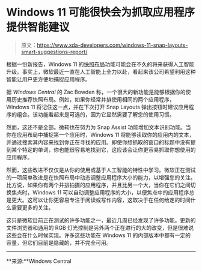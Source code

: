# Windows 11 可能很快会为抓取应用程序提供智能建议

> 原文：<https://www.xda-developers.com/windows-11-snap-layouts-smart-suggestions-report/>

根据一份新报告，Windows 11 的[快照布局](https://www.xda-developers.com/windows-11-snap-layouts-groups/)功能可能会在不久的将来获得人工智能升级。事实上，微软最近一直在人工智能上全力以赴，看起来该公司希望利用这种智能让用户更方便地捕捉应用程序。

据 *Windows Central* 的 Zac Bowden 称，一个很大的新功能是能够根据你的使用历史推荐快照布局。例如，如果你经常并排使用相同的两个应用程序，Windows 11 将记住这一点，并在下次打开 Snap Layouts 弹出按钮时建议应用程序的组合。该功能看起来是可选的，因为它显然需要了解您的使用习惯。

然而，这还不是全部。微软也在努力为 Snap Assist 功能增加文本识别功能。当你在应用布局中捕捉第一个应用时，Windows 11 将能够读取你的应用内的文本，并通过搜索其内容来找到你正在寻找的应用。即使你想抓取的窗口的标题中没有提到某个特定的单词，你也能很容易地找到它，这应该会让你更容易抓取你想使用的应用程序。

然而，这些改进不仅仅是从你的使用或基于人工智能的特性中学习。微软正在测试的一项简单改进是在快照布局中动态调整应用程序大小的能力，以增强您的关注。比方说，如果你有两个并排拍摄的应用程序，并且比另一个大，当你在它们之间切换焦点时，Windows 11 可以自动调整应用程序的大小，以便焦点中的应用程序总是更大。这可以让你更容易专注于阅读或写作内容，这取决于在任何给定的时间什么需要更多的关注。

这只是微软目前正在测试的许多功能之一，最近几周已经发现了许多功能。更新的文件浏览器和通用的 RGB 灯光控制是另外两个正在进行的大的改变，但是很难说这些会在什么时候实现。许多这些功能在 Windows 11 的内部版本中都有一定的容量，但它们目前是隐藏的，并不完全可用。

* * *

**来源:**Windows Central